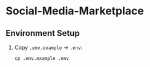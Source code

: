 # Social-Media-Marketplace
##  Environment Setup

1. Copy `.env.example` → `.env`:
   ```bash
   cp .env.example .env
